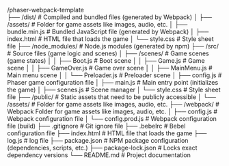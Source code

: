 /phaser-webpack-template        
├── /dist/                      # Compiled and bundled files (generated by Webpack)
│   ├── /assets/                # Folder for game assets like images, audio, etc.
│   ├── bundle.min.js           # Bundled JavaScript file (generated by Webpack)
│   ├── index.html              # HTML file that loads the game
│   └── style.css               # Style sheet file
├── /node_modules/              # Node.js modules (generated by npm)
├── /src/                       # Source files (game logic and scenes)
│   ├── /scenes/                # Game scenes (game states)
│   │   ├── Boot.js             # Boot scene
│   │   ├── Game.js             # Game scene
│   │   ├── GameOver.js         # Game over scene
│   │   ├── MainMenu.js         # Main menu scene
│   │   └── Preloader.js        # Preloader scene
│   ├── config.js               # Phaser game configuration file
│   ├── main.js                 # Main entry point (initializes the game)
│   ├── scenes.js               # Scene manager
│   └── style.css               # Style sheet file
├── /public/                    # Static assets that need to be publicly accessible
│   └── /assets/                # Folder for game assets like images, audio, etc.
├── /webpack/                   # Webpack Folder for game assets like images, audio, etc.
│       ├── config.js           # Webpack configuration file
│       └── config.prod.js      # Webpack configuration file (build)
├── .gitignore                  # Git ignore file
├── .bebelrc                    # Bebel configuration file
├── index.html                  # HTML file that loads the game
├── log.js                      # log file
├── package.json                # NPM package configuration (dependencies, scripts, etc.)
├── package-lock.json           # Locks exact dependency versions
└── README.md                   # Project documentation
